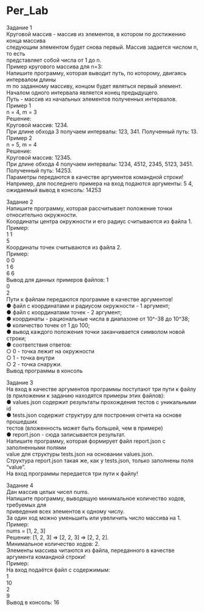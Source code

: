 # Per_Lab

Задание 1  
Круговой массив - массив из элементов, в котором по достижению конца массива   
следующим элементом будет снова первый. Массив задается числом n, то есть  
представляет собой числа от 1 до n.  
Пример кругового массива для n=3:  
Напишите программу, которая выводит путь, по которому, двигаясь интервалом длины  
m по заданному массиву, концом будет являться первый элемент.  
Началом одного интервала является конец предыдущего.  
Путь - массив из начальных элементов полученных интервалов.  
Пример 1  
n = 4, m = 3  
Решение:  
Круговой массив: 1234.  
При длине обхода 3 получаем интервалы: 123, 341. Полученный путь: 13.  
Пример 2  
n = 5, m = 4  
Решение:  
Круговой массив: 12345.  
При длине обхода 4 получаем интервалы: 1234, 4512, 2345, 5123, 3451.  
Полученный путь: 14253.  
Параметры передаются в качестве аргументов командной строки!  
Например, для последнего примера на вход подаются аргументы: 5 4,  
ожидаемый вывод в консоль: 14253  


Задание 2  
Напишите программу, которая рассчитывает положение точки относительно окружности.  
Координаты центра окружности и его радиус считываются из файла 1.  
Пример:  
1 1  
5  
Координаты точек считываются из файла 2.  
Пример:  
0 0  
1 6  
6 6  
Вывод для данных примеров файлов:
  1  
  0  
  2  
Пути к файлам передаются программе в качестве аргументов!  
  ● файл с координатами и радиусом окружности - 1 аргумент;  
  ● файл с координатами точек - 2 аргумент;  
  ● координаты - рациональные числа в диапазоне от 10^-38 до 10^38;  
  ● количество точек от 1 до 100;  
  ● вывод каждого положения точки заканчивается символом новой строки;  
  ● соответствия ответов:  
    ○ 0 - точка лежит на окружности  
    ○ 1 - точка внутри  
    ○ 2 - точка снаружи.  
Вывод программы в консоль  


Задание 3  
На вход в качестве аргументов программы поступают три пути к файлу  
(в приложении к заданию находятся примеры этих файлов):  
  ● values.json содержит результаты прохождения тестов с уникальными id  
  ● tests.json содержит структуру для построения отчета на основе прошедших  
    тестов (вложенность может быть большей, чем в примере)  
  ● report.json - сюда записывается результат.  
Напишите программу, которая формирует файл report.json с заполненными полями  
value для структуры tests.json на основании values.json.  
Структура report.json такая же, как у tests.json, только заполнены поля “value”.  
На вход программы передается три пути к файлу!  


Задание 4  
Дан массив целых чисел nums.  
Напишите программу, выводящую минимальное количество ходов, требуемых для  
приведения всех элементов к одному числу.  
За один ход можно уменьшить или увеличить число массива на 1.  
Пример:  
nums = [1, 2, 3]  
Решение: [1, 2, 3] => [2, 2, 3] => [2, 2, 2].  
Минимальное количество ходов: 2.  
Элементы массива читаются из файла, переданного в качестве аргумента командной строки!  
Пример:  
На вход подаётся файл с содержимым:  
1  
10  
2  
9  
Вывод в консоль: 16  
